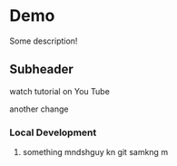 # Demo

Some description!

## Subheader

watch tutorial on You Tube

another change


### Local Development
1. something
mndshguy
kn
git samkng
m

